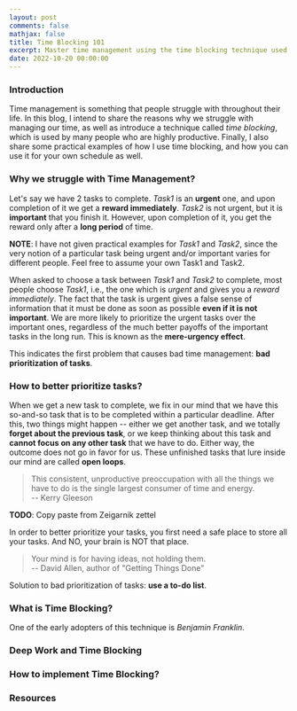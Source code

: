 ```yaml
---
layout: post
comments: false
mathjax: false
title: Time Blocking 101
excerpt: Master time management using the time blocking technique used by Elon Musk and Bill Gates.
date: 2022-10-20 00:00:00
---
```


### Introduction

Time management is something that people struggle with throughout their life.
In this blog, I intend to share the reasons why we struggle with managing our time,
as well as introduce a technique called _time blocking_, which is used by many people who
are highly productive. Finally, I also share some practical examples of how I use
time blocking, and how you can use it for your own schedule as well.

### Why we struggle with Time Management?

Let's say we have 2 tasks to complete. _Task1_ is an **urgent** one, and upon completion
of it we get a **reward immediately**. _Task2_ is not urgent, but it is **important** that
you finish it. However, upon completion of it, you get the reward only after a **long period** of time.

**NOTE**: I have not given practical examples for _Task1_ and _Task2_, since the very notion
of a particular task being urgent and/or important varies for different people.
Feel free to assume your own Task1 and Task2.

When asked to choose a task between _Task1_ and _Task2_ to complete, most people choose _Task1_, i.e., the one
which is _urgent_ and gives you a _reward immediately_. The fact that the task is
urgent gives a false sense of information that it must be done as soon as possible
**even if it is not important**. We are more likely to prioritize the urgent tasks over the
important ones, regardless of the much better payoffs of the important tasks in the long run.
This is known as the **mere-urgency effect**.

This indicates the first problem that causes bad time management: **bad prioritization of tasks**.

### How to better prioritize tasks?

When we get a new task to complete, we fix in our mind that we have this so-and-so
task that is to be completed within a particular deadline. After this, two things might happen
-- either we get another task, and we totally **forget about the previous task**, or we keep thinking
about this task and **cannot focus on any other task** that we have to do.
Either way, the outcome does not go in favor for us. These unfinished tasks that
lure inside our mind are called **open loops**.

> This consistent, unproductive preoccupation with all the things we have to do is the single largest consumer of time and energy.<br>
> -- Kerry Gleeson

**TODO**: Copy paste from Zeigarnik zettel

In order to better prioritize your tasks, you first need a safe place to store all your
tasks. And NO, your brain is NOT that place.

> Your mind is for having ideas, not holding them.<br>
> -- David Allen, author of "Getting Things Done"

Solution to bad prioritization of tasks: **use a to-do list**.

### What is Time Blocking?

One of the early adopters of this technique is _Benjamin Franklin_.

### Deep Work and Time Blocking

### How to implement Time Blocking?

### Resources
